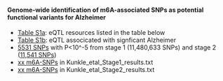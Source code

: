 #### Genome-wide identification of m6A-associated SNPs as potential functional variants for Alzheimer


* [Table S1a](SupplementaryTable.xlsx): eQTL resources listed in the table below
* [Table S1b](SupplementaryTable.xlsx): eQTL associcated with signficant Alzheimer
* [5531 SNPs](Kunkle_etal.txt) with P<10^-5 from stage 1 (11,480,633 SNPs) and stage 2 ([11,541 SNPs](Kunkle_etal_Stage2_results.txt))
* [xx m6A-SNPs](Kunkle_etal_Stage1_results.txt) in Kunkle_etal_Stage1_results.txt
* [xx m6A-SNPs](Kunkle_etal_Stage2_results.txt) in Kunkle_etal_Stage2_results.txt


